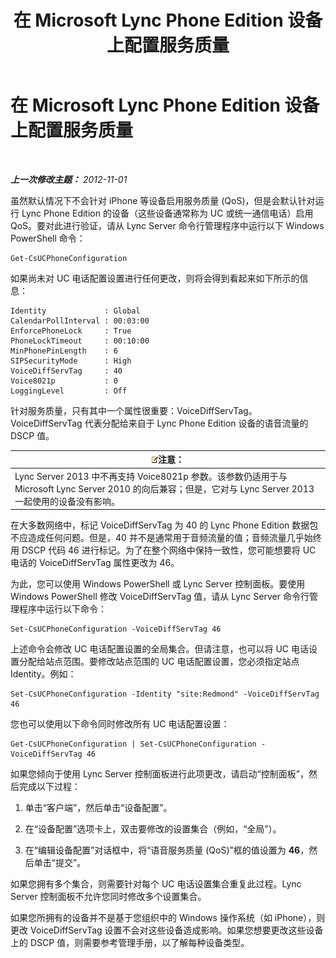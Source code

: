 ﻿---
title: 在 Microsoft Lync Phone Edition 设备上配置服务质量
TOCTitle: 在 Microsoft Lync Phone Edition 设备上配置服务质量
ms:assetid: a6eb2620-a512-4ab6-bdfd-eb76be43bbfe
ms:mtpsurl: https://technet.microsoft.com/zh-cn/library/JJ205137(v=OCS.15)
ms:contentKeyID: 49313844
ms.date: 05/19/2016
mtps_version: v=OCS.15
ms.translationtype: HT
---

# 在 Microsoft Lync Phone Edition 设备上配置服务质量

 

_**上一次修改主题：** 2012-11-01_

虽然默认情况下不会针对 iPhone 等设备启用服务质量 (QoS)，但是会默认针对运行 Lync Phone Edition 的设备（这些设备通常称为 UC 或统一通信电话）启用 QoS。要对此进行验证，请从 Lync Server 命令行管理程序中运行以下 Windows PowerShell 命令：

    Get-CsUCPhoneConfiguration

如果尚未对 UC 电话配置设置进行任何更改，则将会得到看起来如下所示的信息：

    Identity             : Global
    CalendarPollInterval : 00:03:00
    EnforcePhoneLock     : True
    PhoneLockTimeout     : 00:10:00
    MinPhonePinLength    : 6
    SIPSecurityMode      : High
    VoiceDiffServTag     : 40
    Voice8021p           : 0
    LoggingLevel         : Off

针对服务质量，只有其中一个属性很重要：VoiceDiffServTag。VoiceDiffServTag 代表分配给来自于 Lync Phone Edition 设备的语音流量的 DSCP 值。

<table>
<thead>
<tr class="header">
<th><img src="images/Dn783119.note(OCS.15).gif" title="note" alt="note" />注意：</th>
</tr>
</thead>
<tbody>
<tr class="odd">
<td>Lync Server 2013 中不再支持 Voice8021p 参数。该参数仍适用于与 Microsoft Lync Server 2010 的向后兼容；但是，它对与 Lync Server 2013 一起使用的设备没有影响。</td>
</tr>
</tbody>
</table>


在大多数网络中，标记 VoiceDiffServTag 为 40 的 Lync Phone Edition 数据包不应造成任何问题。但是，40 并不是通常用于音频流量的值；音频流量几乎始终用 DSCP 代码 46 进行标记。为了在整个网络中保持一致性，您可能想要将 UC 电话的 VoiceDiffServTag 属性更改为 46。

为此，您可以使用 Windows PowerShell 或 Lync Server 控制面板。要使用 Windows PowerShell 修改 VoiceDiffServTag 值，请从 Lync Server 命令行管理程序中运行以下命令：

    Set-CsUCPhoneConfiguration -VoiceDiffServTag 46

上述命令会修改 UC 电话配置设置的全局集合。但请注意，也可以将 UC 电话设置分配给站点范围。要修改站点范围的 UC 电话配置设置，您必须指定站点 Identity。例如：

    Set-CsUCPhoneConfiguration -Identity "site:Redmond" -VoiceDiffServTag 46

您也可以使用以下命令同时修改所有 UC 电话配置设置：

    Get-CsUCPhoneConfiguration | Set-CsUCPhoneConfiguration -VoiceDiffServTag 46

如果您倾向于使用 Lync Server 控制面板进行此项更改，请启动“控制面板”，然后完成以下过程：

1.  单击“客户端”，然后单击“设备配置”。

2.  在“设备配置”选项卡上，双击要修改的设置集合（例如，“全局”）。

3.  在“编辑设备配置”对话框中，将“语音服务质量 (QoS)”框的值设置为 **46**，然后单击“提交”。

如果您拥有多个集合，则需要针对每个 UC 电话设置集合重复此过程。Lync Server 控制面板不允许您同时修改多个设置集合。

如果您所拥有的设备并不是基于您组织中的 Windows 操作系统（如 iPhone），则更改 VoiceDiffServTag 设置不会对这些设备造成影响。如果您想要更改这些设备上的 DSCP 值，则需要参考管理手册，以了解每种设备类型。

